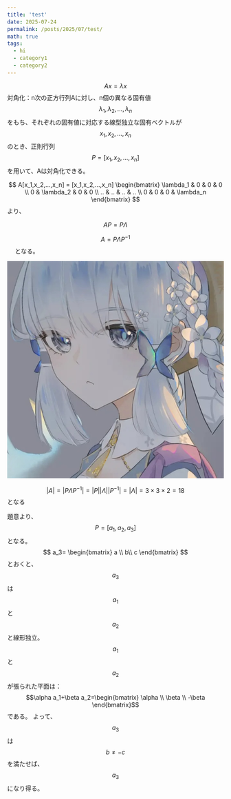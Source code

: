 ```yaml
---
title: 'test'
date: 2025-07-24
permalink: /posts/2025/07/test/
math: true
tags:
  - hi
  - category1
  - category2
---
```

	
$$
Ax=\lambda x
$$
対角化：n次の正方行列Aに対し、n個の異なる固有値$$\lambda_1,\lambda_2,..., \lambda_n$$をもち、それぞれの固有値に対応する線型独立な固有ベクトルが$$x_1, x_2, ..., x_n$$のとき、正則行列$$P=[x_1,x_2,...,x_n]$$を用いて、Aは対角化できる。

$$
A[x_1,x_2,...,x_n] = [x_1,x_2,...,x_n] \begin{bmatrix} \lambda_1 & 0 & 0 & 0 \\ 0 & \lambda_2 & 0 & 0 \\ .. & .. & .. & .. \\ 0 & 0 & 0 & \lambda_n \end{bmatrix}
$$
より、

$$
AP=P\Lambda
$$

$$
A=P\Lambda P^{-1}
$$　
となる。

![test](../images/avatar.jpg)

$$
|A|=|P\Lambda P^{-1}|=|P||\Lambda||P^{-1}|=|\Lambda|=3\times3\times2=18
$$となる

題意より、$$P=[a_1,a_2,a_3]$$となる。
$$
a_3= \begin{bmatrix} a \\ b\\ c \end{bmatrix}
$$とおくと、$$a_3$$は$$a_1$$と$$a_2$$と線形独立。
$$a_1$$と$$a_2$$が張られた平面は：
$$\alpha a_1+\beta a_2=\begin{bmatrix} \alpha \\ \beta \\ -\beta \end{bmatrix}$$である。
よって、
$$a_3$$は $$b\neq -c$$ を満たせば、$$a_3$$になり得る。








